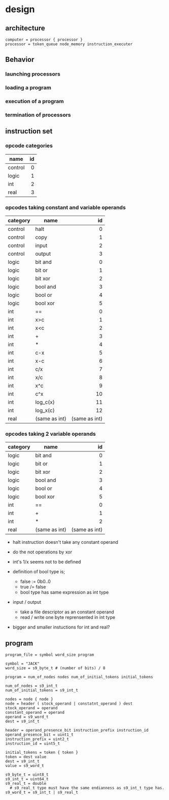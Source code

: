 # design

## architecture

```
computer = processor { processor }
processor = token_queue node_memory instruction_executer
```


## Behavior

### launching processors

### loading a program

### execution of a program

### termination of processors


## instruction set

### opcode categories

name    | id
--------|---:
control |  0
logic   |  1
int     |  2
real    |  3

### opcodes taking constant and variable operands

category | name          |            id
---------|---------------|--------------:
control  | halt          |             0
control  | copy          |             1
control  | input         |             2
control  | output        |             3
logic    | bit and       |             0
logic    | bit or        |             1
logic    | bit xor       |             2
logic    | bool and      |             3
logic    | bool or       |             4
logic    | bool xor      |             5
int      | ==            |             0
int      | x&gt;c        |             1
int      | x&lt;c        |             2
int      | +             |             3
int      | \*            |             4
int      | c-x           |             5
int      | x-c           |             6
int      | c/x           |             7
int      | x/c           |             8
int      | x^c           |             9
int      | c^x           |            10
int      | log\_c(x)     |            11
int      | log\_x(c)     |            12
real     | (same as int) | (same as int)

### opcodes taking 2 variable operands

category | name          |            id
---------|---------------|--------------:
logic    | bit and       |             0
logic    | bit or        |             1
logic    | bit xor       |             2
logic    | bool and      |             3
logic    | bool or       |             4
logic    | bool xor      |             5
int      | ==            |             0
int      | +             |             1
int      | \*            |             2
real     | (same as int) | (same as int)

* halt instruction doesn't take any constant operand
* do the not operations by xor
* int's 1/x seems not to be defined
* definition of bool type is;
  * false := 0b0..0
  * true /= false
  * bool type has same expression as int type
* input / output
  * take a file descriptor as an constant operand
  * read / write one byte reprensented in int type

* bigger and smaller instuctions for int and real?


## program

```
program_file = symbol word_size program

symbol = "JACK"
word_size = s9_byte_t # (number of bits) / 8

program = num_of_nodes nodes num_of_initial_tokens initial_tokens

num_of_nodes = s9_int_t
num_of_initial_tokens = s9_int_t

nodes = node { node }
node = header ( stock_operand | constatnt_operand ) dest
stock_operand = operand
constant_operand = operand
operand = s9_word_t
dest = s9_int_t

header = operand_presence_bit instruction_prefix instruction_id
operand_presence_bit = uint1_t
instruction_prefix = uint2_t
instruction_id = uint5_t

initial_tokens = token { token }
token = dest value
dest = s9_int_t
value = s9_word_t

s9_byte_t = uint8_t
s9_int_t = uint64_t
s9_real_t = double
  # s9_real_t type must have the same endianness as s9_int_t type has.
s9_word_t = s9_int_t | s9_real_t
```
